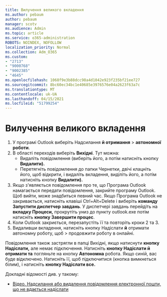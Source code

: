 ```yaml
---
title: Вилучення великого вкладення
ms.author: pebaum
author: pebaum
manager: scotv
ms.audience: Admin
ms.topic: article
ms.service: o365-administration
ROBOTS: NOINDEX, NOFOLLOW
localization_priority: Normal
ms.collection: Adm_O365
ms.custom:
- "2713"
- "9000768"
- "9002385"
- "4645"
ms.openlocfilehash: 1068f9e3b88dcc98a4d1042e923f235bf21ee727
ms.sourcegitcommit: 8bc60ec34bc1e40685e3976576e04a2623f63a7c
ms.translationtype: MT
ms.contentlocale: uk-UA
ms.lasthandoff: 04/15/2021
ms.locfileid: "51799254"
---
```

# <a name="remove-the-large-attachment"></a>Вилучення великого вкладення

1. У програмі Outlook виберіть Надсилання **й отримання**  >  **автономної роботи**. 
2. В області переходів виберіть **Вихідні**. Тут можна: 
    - Видаліть повідомлення (виберіть його, а потім натисніть кнопку **Видалити).**
    - Перетягніть повідомлення до папки Чернетки, двічі клацніть його, щоб відкрити, і видаліть вкладення, виділіть його, а потім натисніть кнопку **Видалити).**
3. Якщо з'являється повідомлення про те, що Програма Outlook намагається передати повідомлення, закрийте програму Outlook. Щоб вийти, може знадбиться певний час. Якщо Програма Outlook не закривається, натисніть клавіші Ctrl+Alt+Delete і виберіть **команду Запустити диспетчер завдань**. У диспетчері завдань перейдіть на **вкладку Процеси,** прокрутіть униз до пункту outlook.exe потім натисніть **кнопку Завершити процес**.
4. Коли Outlook закриється, перезапустіть її та повторіть кроки 2 та 3. 
5. Видаливши вкладення, натисніть кнопку Надіслати **й** отримати автономну роботу, щоб  >   продовжити роботу в онлайні. 

Повідомлення також застрягли в папці Вихідні, якщо натиснути **кнопку Надіслати,** але немає підключення. Натисніть **кнопку Надіслати й отримати та** погляньте на кнопку **Автономна** робота. Якщо синій, вас буде відключено. Натисніть її, щоб підключитися (кнопка вимкнеться білим), і натисніть **кнопку Надіслати все.**
 
 Докладні відомості див. у такому:
- [Відео. Надсилання або видалення повідомлення електронної пошти, що не вдається надіслати](https://support.office.com/article/Video-Send-or-delete-an-email-stuck-in-your-outbox-26d5d34a-4e5f-444a-a9e8-44db04a94dec) 